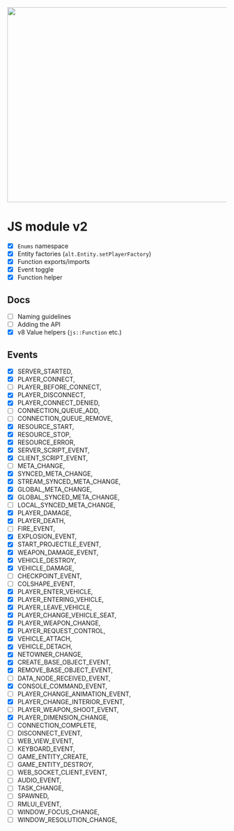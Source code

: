 <img src="https://cdn.discordapp.com/attachments/758680546506178610/1083699499882532965/image.png" height="448" width="896"/>

# JS module v2

- [X] `Enums` namespace
- [X] Entity factories (`alt.Entity.setPlayerFactory`)
- [X] Function exports/imports
- [X] Event toggle
- [X] Function helper

## Docs

- [ ] Naming guidelines
- [ ] Adding the API
- [X] v8 Value helpers (`js::Function` etc.)

## Events

- [X] SERVER_STARTED,
- [X] PLAYER_CONNECT,
- [ ] PLAYER_BEFORE_CONNECT,
- [X] PLAYER_DISCONNECT,
- [X] PLAYER_CONNECT_DENIED,
- [ ] CONNECTION_QUEUE_ADD,
- [ ] CONNECTION_QUEUE_REMOVE,
- [X] RESOURCE_START,
- [X] RESOURCE_STOP,
- [X] RESOURCE_ERROR,
- [X] SERVER_SCRIPT_EVENT,
- [X] CLIENT_SCRIPT_EVENT,
- [ ] META_CHANGE,
- [X] SYNCED_META_CHANGE,
- [X] STREAM_SYNCED_META_CHANGE,
- [X] GLOBAL_META_CHANGE,
- [X] GLOBAL_SYNCED_META_CHANGE,
- [ ] LOCAL_SYNCED_META_CHANGE,
- [X] PLAYER_DAMAGE,
- [X] PLAYER_DEATH,
- [ ] FIRE_EVENT,
- [X] EXPLOSION_EVENT,
- [X] START_PROJECTILE_EVENT,
- [X] WEAPON_DAMAGE_EVENT,
- [X] VEHICLE_DESTROY,
- [X] VEHICLE_DAMAGE,
- [ ] CHECKPOINT_EVENT,
- [ ] COLSHAPE_EVENT,
- [X] PLAYER_ENTER_VEHICLE,
- [X] PLAYER_ENTERING_VEHICLE,
- [X] PLAYER_LEAVE_VEHICLE,
- [X] PLAYER_CHANGE_VEHICLE_SEAT,
- [X] PLAYER_WEAPON_CHANGE,
- [X] PLAYER_REQUEST_CONTROL,
- [x] VEHICLE_ATTACH,
- [x] VEHICLE_DETACH,
- [X] NETOWNER_CHANGE,
- [X] CREATE_BASE_OBJECT_EVENT,
- [X] REMOVE_BASE_OBJECT_EVENT,
- [ ] DATA_NODE_RECEIVED_EVENT,
- [X] CONSOLE_COMMAND_EVENT,
- [ ] PLAYER_CHANGE_ANIMATION_EVENT,
- [X] PLAYER_CHANGE_INTERIOR_EVENT,
- [ ] PLAYER_WEAPON_SHOOT_EVENT,
- [X] PLAYER_DIMENSION_CHANGE,
- [ ] CONNECTION_COMPLETE,
- [ ] DISCONNECT_EVENT,
- [ ] WEB_VIEW_EVENT,
- [ ] KEYBOARD_EVENT,
- [ ] GAME_ENTITY_CREATE,
- [ ] GAME_ENTITY_DESTROY,
- [ ] WEB_SOCKET_CLIENT_EVENT,
- [ ] AUDIO_EVENT,
- [ ] TASK_CHANGE,
- [ ] SPAWNED,
- [ ] RMLUI_EVENT,
- [ ] WINDOW_FOCUS_CHANGE,
- [ ] WINDOW_RESOLUTION_CHANGE,
